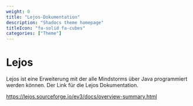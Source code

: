 ```yaml
---
weight: 0
title: "Lejos-Dokumentation"
description: "Shadocs theme homepage"
titleIcon: "fa-solid fa-cubes"
categories: ["Theme"]
---
```


# Lejos

Lejos ist eine Erweiterung mit der alle Mindstorms über Java programmiert werden können.
Der Link für die Lejos Dokumentation.

https://lejos.sourceforge.io/ev3/docs/overview-summary.html